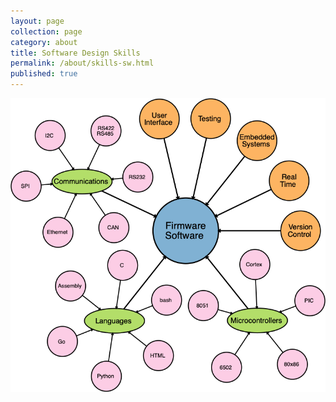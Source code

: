 ```yaml
---
layout: page
collection: page
category: about
title: Software Design Skills
permalink: /about/skills-sw.html
published: true
---
```



![Software Design Experience](/images/about/skills-sw.png)

